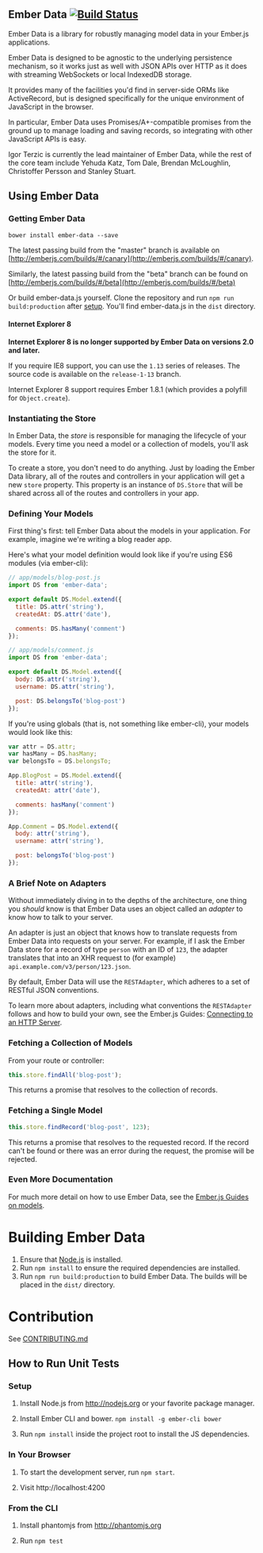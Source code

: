 ## Ember Data [![Build Status](https://secure.travis-ci.org/emberjs/data.svg?branch=master)](http://travis-ci.org/emberjs/data)

Ember Data is a library for robustly managing model data in your
Ember.js applications.

Ember Data is designed to be agnostic to the underlying persistence
mechanism, so it works just as well with JSON APIs over HTTP as it does
with streaming WebSockets or local IndexedDB storage.

It provides many of the facilities you'd find in server-side ORMs like
ActiveRecord, but is designed specifically for the unique environment of
JavaScript in the browser.

In particular, Ember Data uses Promises/A+-compatible promises from the
ground up to manage loading and saving records, so integrating with
other JavaScript APIs is easy.

Igor Terzic is currently the lead maintainer of Ember Data, while the rest
of the core team include Yehuda Katz, Tom Dale, Brendan McLoughlin, 
Christoffer Persson and Stanley Stuart.

## Using Ember Data

### Getting Ember Data

```no-highlight
bower install ember-data --save
```

The latest passing build from the "master" branch is available on
[http://emberjs.com/builds/#/canary](http://emberjs.com/builds/#/canary).

Similarly, the latest passing build from the "beta" branch can be found
on [http://emberjs.com/builds/#/beta](http://emberjs.com/builds/#/beta)

Or build ember-data.js yourself. Clone the repository and run `npm run build:production`
after [setup](#setup). You'll find ember-data.js in the `dist` directory.

#### Internet Explorer 8

**Internet Explorer 8 is no longer supported by Ember Data on versions
2.0 and later.**

If you require IE8 support, you can use the `1.13` series of releases.
The source code is available on the `release-1-13` branch.

Internet Explorer 8 support requires Ember 1.8.1 (which provides a polyfill for `Object.create`).

### Instantiating the Store

In Ember Data, the _store_ is responsible for managing the lifecycle of
your models. Every time you need a model or a collection of models,
you'll ask the store for it.

To create a store, you don't need to do anything. Just by loading the
Ember Data library, all of the routes and controllers in your
application will get a new `store` property. This property is an
instance of `DS.Store` that will be shared across all of the routes and
controllers in your app.

### Defining Your Models

First thing's first: tell Ember Data about the models in your
application. For example, imagine we're writing a blog reader app.

Here's what your model definition would look like if you're using
ES6 modules (via ember-cli):

```js
// app/models/blog-post.js
import DS from 'ember-data';

export default DS.Model.extend({
  title: DS.attr('string'),
  createdAt: DS.attr('date'),

  comments: DS.hasMany('comment')
});

// app/models/comment.js
import DS from 'ember-data';

export default DS.Model.extend({
  body: DS.attr('string'),
  username: DS.attr('string'),

  post: DS.belongsTo('blog-post')
});
```

If you're using globals (that is, not something like ember-cli), your
models would look like this:

```js
var attr = DS.attr;
var hasMany = DS.hasMany;
var belongsTo = DS.belongsTo;

App.BlogPost = DS.Model.extend({
  title: attr('string'),
  createdAt: attr('date'),

  comments: hasMany('comment')
});

App.Comment = DS.Model.extend({
  body: attr('string'),
  username: attr('string'),

  post: belongsTo('blog-post')
});
```

### A Brief Note on Adapters

Without immediately diving in to the depths of the architecture, one
thing you _should_ know is that Ember Data uses an object called an
_adapter_ to know how to talk to your server.

An adapter is just an object that knows how to translate requests from
Ember Data into requests on your server. For example, if I ask the Ember
Data store for a record of type `person` with an ID of `123`, the
adapter translates that into an XHR request to (for example)
`api.example.com/v3/person/123.json`.

By default, Ember Data will use the `RESTAdapter`, which adheres to a
set of RESTful JSON conventions.

To learn more about adapters, including what conventions the
`RESTAdapter` follows and how to build your own, see the Ember.js
Guides: [Connecting to an HTTP
Server](http://emberjs.com/guides/models/connecting-to-an-http-server/).

### Fetching a Collection of Models

From your route or controller:

```js
this.store.findAll('blog-post');
```

This returns a promise that resolves to the collection of records.

### Fetching a Single Model

```js
this.store.findRecord('blog-post', 123);
```

This returns a promise that resolves to the requested record. If the
record can't be found or there was an error during the request, the
promise will be rejected.

### Even More Documentation

For much more detail on how to use Ember Data, see the [Ember.js Guides
on models](http://emberjs.com/guides/models/).

# Building Ember Data

1. Ensure that [Node.js](http://nodejs.org/) is installed.
2. Run `npm install` to ensure the required dependencies are installed.
3. Run `npm run build:production` to build Ember Data. The builds will be placed in the `dist/` directory.

# Contribution

See [CONTRIBUTING.md](https://github.com/emberjs/data/blob/master/CONTRIBUTING.md)

## How to Run Unit Tests

### Setup

1. Install Node.js from http://nodejs.org or your favorite package manager.

2. Install Ember CLI and bower. `npm install -g ember-cli bower`

3. Run `npm install` inside the project root to install the JS dependencies.

### In Your Browser

1. To start the development server, run `npm start`.

2. Visit http://localhost:4200

### From the CLI

1. Install phantomjs from http://phantomjs.org

2. Run `npm test`
